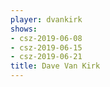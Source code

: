```yaml
---
player: dvankirk
shows:
- csz-2019-06-08
- csz-2019-06-15
- csz-2019-06-21
title: Dave Van Kirk
---
```

